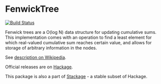 FenwickTree
===========

[![Build Status](https://api.travis-ci.org/mgajda/FenwickTree.png?branch=master)](https://travis-ci.org/mgajda/FenwickTree)

Fenwick trees are a O(log N) data structure for updating cumulative sums.
This implementation comes with an operation to find a least element for
which real-valued cumulative sum reaches certain value, and allows for
storage of arbitrary information in the nodes.

See [description on Wikipedia](http://en.wikipedia.org/wiki/Fenwick_tree).

Official releases are on [Hackage](http://hackage.haskell.org/package/FenwickTree).

This package is also a part of [Stackage](http://daniel-diaz.github.io/stackagelist/) - a stable subset of Hackage.
